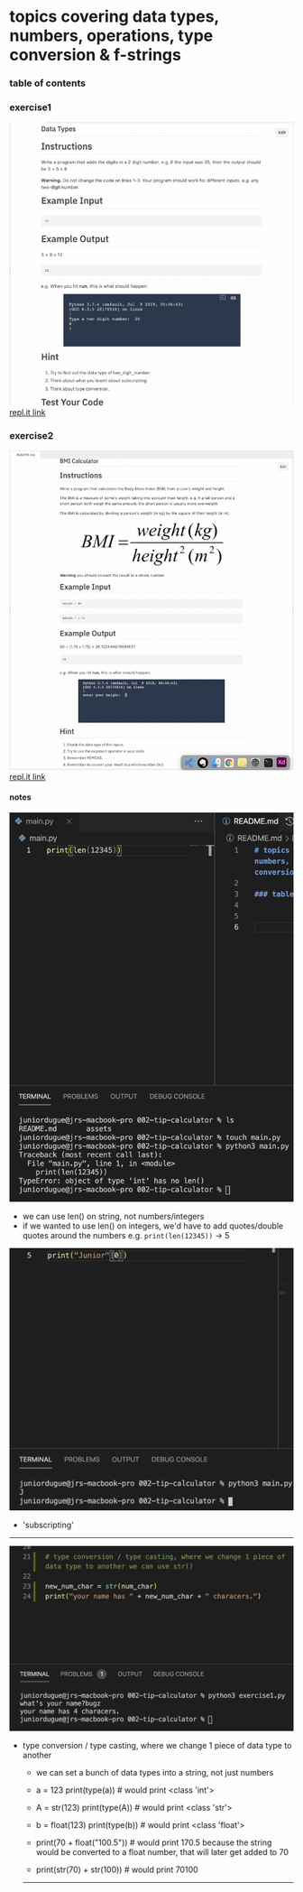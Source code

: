 # topics covering data types, numbers, operations, type conversion & f-strings

### table of contents


### exercise1
![exercise1challenge](/assets/exercise1demo.gif)
[repl.it link](https://repl.it/@jrdugue/day-2-1-exercise)

### exercise2
![](/assets/exercise2demo.gif)
[repl.it link](https://repl.it/@jrdugue/day-2-2-exercise#README.md)

#### notes
![len() error](/assets/len_error.jpg)
- we can use len() on string, not numbers/integers
- if we wanted to use len() on integers, we'd have to add quotes/double quotes around the numbers e.g. `print(len(12345))` -> 5

![printing 1st character of a string](/assets/1st_character.jpg)
- 'subscripting'

---
![string function](/assets/str_function.jpg)
- type conversion / type casting, where we change 1 piece of data type to another
  * we can set a bunch of data types into a string, not just numbers
  * a = 123
print(type(a)) # would print <class 'int'>

  * A = str(123)
print(type(A)) # would print <class 'str'>

  * b = float(123)
print(type(b)) # would print <class 'float'>

  * print(70 + float("100.5")) # would print 170.5 because the string would be converted to a float number, that will later get added to 70

  * print(str(70) + str(100)) # would print 70100 
  ---

